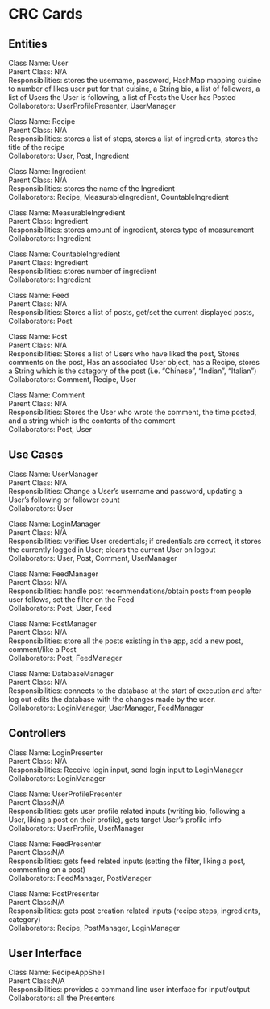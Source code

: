 # CRC Cards

## Entities

Class Name: User  
Parent Class: N/A  
Responsibilities: stores the username, password, HashMap mapping cuisine to number of likes user put for that cuisine, a String bio, a list of followers, a list of Users the User is following, a list of Posts the User has Posted  
Collaborators: UserProfilePresenter, UserManager

Class Name: Recipe  
Parent Class: N/A  
Responsibilities: stores a list of steps, stores a list of ingredients, stores the title of the recipe  
Collaborators: User, Post, Ingredient  

Class Name: Ingredient  
Parent Class: N/A  
Responsibilities: stores the name of the Ingredient  
Collaborators: Recipe, MeasurableIngredient, CountableIngredient  

Class Name: MeasurableIngredient  
Parent Class: Ingredient  
Responsibilities: stores amount of ingredient, stores type of measurement  
Collaborators: Ingredient

Class Name: CountableIngredient  
Parent Class: Ingredient  
Responsibilities: stores number of ingredient  
Collaborators: Ingredient

Class Name: Feed  
Parent Class: N/A  
Responsibilities: Stores a list of posts, get/set the current displayed posts,  
Collaborators: Post

Class Name: Post  
Parent Class: N/A  
Responsibilities: Stores a list of Users who have liked the post, Stores comments on the post, Has an associated User object, has a Recipe, stores a String which is the category of the post (i.e. “Chinese”, “Indian”, “Italian”)  
Collaborators: Comment, Recipe, User  

Class Name: Comment  
Parent Class: N/A  
Responsibilities: Stores the User who wrote the comment, the time posted, and a string which is the contents of the comment  
Collaborators: Post, User  

## Use Cases
Class Name: UserManager  
Parent Class: N/A  
Responsibilities: Change a User’s username and password, updating a User’s following or follower count  
Collaborators: User  

Class Name: LoginManager  
Parent Class: N/A  
Responsibilities: verifies User credentials; if credentials are correct, it stores the currently logged in User; clears the current User on logout  
Collaborators: User, Post, Comment, UserManager

Class Name: FeedManager  
Parent Class: N/A  
Responsibilities: handle post recommendations/obtain posts from people user follows, set the filter on the Feed  
Collaborators: Post, User, Feed  

Class Name: PostManager  
Parent Class: N/A  
Responsibilities: store all the posts existing in the app, add a new post, comment/like a Post  
Collaborators: Post, FeedManager  

Class Name: DatabaseManager  
Parent Class: N/A  
Responsibilities: connects to the database at the start of execution and after log out edits the database with the changes made by the user.  
Collaborators: LoginManager, UserManager, FeedManager  

## Controllers
Class Name: LoginPresenter  
Parent Class: N/A  
Responsibilities: Receive login input, send login input to LoginManager  
Collaborators: LoginManager

Class Name: UserProfilePresenter  
Parent Class:N/A  
Responsibilities: gets user profile related inputs (writing bio, following a User, liking a post on their profile), gets target User’s profile info  
Collaborators: UserProfile, UserManager 

Class Name: FeedPresenter  
Parent Class:N/A  
Responsibilities: gets feed related inputs (setting the filter, liking a post, commenting on a post)  
Collaborators: FeedManager, PostManager  

Class Name: PostPresenter  
Parent Class:N/A  
Responsibilities: gets post creation related inputs (recipe steps, ingredients, category)  
Collaborators: Recipe, PostManager, LoginManager  

## User Interface
Class Name: RecipeAppShell  
Parent Class:N/A  
Responsibilities: provides a command line user interface for input/output  
Collaborators: all the Presenters  
